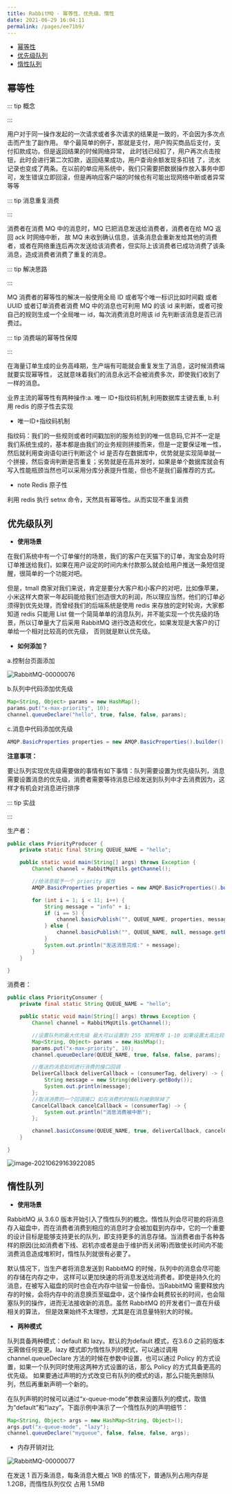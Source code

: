 ```yaml
---
title: RabbitMQ - 幂等性、优先级、惰性
date: 2021-06-29 16:04:11
permalink: /pages/ee71b9/
---
```



<!-- START doctoc generated TOC please keep comment here to allow auto update -->
<!-- DON'T EDIT THIS SECTION, INSTEAD RE-RUN doctoc TO UPDATE -->


- [幂等性](#%E5%B9%82%E7%AD%89%E6%80%A7)
- [优先级队列](#%E4%BC%98%E5%85%88%E7%BA%A7%E9%98%9F%E5%88%97)
- [惰性队列](#%E6%83%B0%E6%80%A7%E9%98%9F%E5%88%97)

<!-- END doctoc generated TOC please keep comment here to allow auto update -->

## 幂等性

::: tip 概念

:::

用户对于同一操作发起的一次请求或者多次请求的结果是一致的，不会因为多次点击而产生了副作用。 举个最简单的例子，那就是支付，用户购买商品后支付，支付扣款成功，但是返回结果的时候网络异常， 此时钱已经扣了，用户再次点击按钮，此时会进行第二次扣款，返回结果成功，用户查询余额发现多扣钱 了，流水记录也变成了两条。在以前的单应用系统中，我们只需要把数据操作放入事务中即可，发生错误立即回滚，但是再响应客户端的时候也有可能出现网络中断或者异常等等



::: tip 消息重复消费

:::

消费者在消费 MQ 中的消息时，MQ 已把消息发送给消费者，消费者在给 MQ 返回 ack 时网络中断， 故 MQ 未收到确认信息，该条消息会重新发给其他的消费者，或者在网络重连后再次发送给该消费者，但实际上该消费者已成功消费了该条消息，造成消费者消费了重复的消息。



::: tip 解决思路

:::

MQ 消费者的幂等性的解决一般使用全局 ID 或者写个唯一标识比如时间戳 或者 UUID 或者订单消费者消费 MQ 中的消息也可利用 MQ 的该 id 来判断，或者可按自己的规则生成一个全局唯一 id，每次消费消息时用该 id 先判断该消息是否已消费过。



::: tip 消费端的幂等性保障

:::

在海量订单生成的业务高峰期，生产端有可能就会重复发生了消息，这时候消费端就要实现幂等性， 这就意味着我们的消息永远不会被消费多次，即使我们收到了一样的消息。

业界主流的幂等性有两种操作:a. 唯一 ID+指纹码机制,利用数据库主键去重, b.利用 redis 的原子性去实现

- 唯一ID+指纹码机制 



指纹码：我们的一些规则或者时间戳加别的服务给到的唯一信息码,它并不一定是我们系统生成的，基本都是由我们的业务规则拼接而来，但是一定要保证唯一性，然后就利用查询语句进行判断这个 id 是否存在数据库中，优势就是实现简单就一个拼接，然后查询判断是否重复；劣势就是在高并发时，如果是单个数据库就会有写入性能瓶颈当然也可以采用分库分表提升性能，但也不是我们最推荐的方式。

-  note Redis 原子性

利用 redis 执行 setnx 命令，天然具有幂等性。从而实现不重复消费



## 优先级队列

- **使用场景**

在我们系统中有一个订单催付的场景，我们的客户在天猫下的订单，淘宝会及时将订单推送给我们，如果在用户设定的时间内未付款那么就会给用户推送一条短信提醒，很简单的一个功能对吧。

但是，tmall 商家对我们来说，肯定是要分大客户和小客户的对吧，比如像苹果，小米这样大商家一年起码能给我们创造很大的利润，所以理应当然，他们的订单必须得到优先处理，而曾经我们的后端系统是使用 redis 来存放的定时轮询，大家都知道 redis 只能用 List 做一个简简单单的消息队列，并不能实现一个优先级的场景，所以订单量大了后采用 RabbitMQ 进行改造和优化，如果发现是大客户的订单给一个相对比较高的优先级， 否则就是默认优先级。

- **如何添加？**

a.控制台页面添加

![RabbitMQ-00000076](https://gcore.jsdelivr.net/gh/oddfar/static/img/RabbitMQ/RabbitMQ-00000076.png)

b.队列中代码添加优先级

```java
Map<String, Object> params = new HashMap();
params.put("x-max-priority", 10);
channel.queueDeclare("hello", true, false, false, params);
```

c.消息中代码添加优先级

```java
AMQP.BasicProperties properties = new AMQP.BasicProperties().builder().priority(10).build();
```

**注意事项：**

要让队列实现优先级需要做的事情有如下事情：队列需要设置为优先级队列，消息需要设置消息的优先级，消费者需要等待消息已经发送到队列中才去消费因为，这样才有机会对消息进行排序



::: tip 实战 

:::

生产者：

```java
public class PriorityProducer {
    private static final String QUEUE_NAME = "hello";

    public static void main(String[] args) throws Exception {
        Channel channel = RabbitMqUtils.getChannel();

        //给消息赋予一个 priority 属性
        AMQP.BasicProperties properties = new AMQP.BasicProperties().builder().priority(10).build();

        for (int i = 1; i < 11; i++) {
            String message = "info" + i;
            if (i == 5) {
                channel.basicPublish("", QUEUE_NAME, properties, message.getBytes());
            } else {
                channel.basicPublish("", QUEUE_NAME, null, message.getBytes());
            }
            System.out.println("发送消息完成:" + message);
        }
    }

}
```



消费者：

```java
public class PriorityConsumer {
    private final static String QUEUE_NAME = "hello";

    public static void main(String[] args) throws Exception {
        Channel channel = RabbitMqUtils.getChannel();

        //设置队列的最大优先级 最大可以设置到 255 官网推荐 1-10 如果设置太高比较吃内存和 CPU
        Map<String, Object> params = new HashMap();
        params.put("x-max-priority", 10);
        channel.queueDeclare(QUEUE_NAME, true, false, false, params);

        //推送的消息如何进行消费的接口回调
        DeliverCallback deliverCallback = (consumerTag, delivery) -> {
            String message = new String(delivery.getBody());
            System.out.println(message);
        };
        //取消消费的一个回调接口 如在消费的时候队列被删除掉了
        CancelCallback cancelCallback = (consumerTag) -> {
            System.out.println("消息消费被中断");
        };

        channel.basicConsume(QUEUE_NAME, true, deliverCallback, cancelCallback);
    }

}
```

![image-20210629163922085](https://gcore.jsdelivr.net/gh/oddfar/static/img/RabbitMQ/image-20210629163922085.png)



## 惰性队列

- **使用场景**

RabbitMQ 从 3.6.0 版本开始引入了惰性队列的概念。惰性队列会尽可能的将消息存入磁盘中，而在消费者消费到相应的消息时才会被加载到内存中，它的一个重要的设计目标是能够支持更长的队列，即支持更多的消息存储。当消费者由于各种各样的原因(比如消费者下线、宕机亦或者是由于维护而关闭等)而致使长时间内不能消费消息造成堆积时，惰性队列就很有必要了。

默认情况下，当生产者将消息发送到 RabbitMQ 的时候，队列中的消息会尽可能的存储在内存之中， 这样可以更加快速的将消息发送给消费者。即使是持久化的消息，在被写入磁盘的同时也会在内存中驻留一份备份。当RabbitMQ 需要释放内存的时候，会将内存中的消息换页至磁盘中，这个操作会耗费较长的时间，也会阻塞队列的操作，进而无法接收新的消息。虽然 RabbitMQ 的开发者们一直在升级相关的算法， 但是效果始终不太理想，尤其是在消息量特别大的时候。

- **两种模式** 

队列具备两种模式：default 和 lazy。默认的为default 模式，在3.6.0 之前的版本无需做任何变更。lazy 模式即为惰性队列的模式，可以通过调用 channel.queueDeclare 方法的时候在参数中设置，也可以通过 Policy 的方式设置，如果一个队列同时使用这两种方式设置的话，那么 Policy 的方式具备更高的优先级。 如果要通过声明的方式改变已有队列的模式的话，那么只能先删除队列，然后再重新声明一个新的。

在队列声明的时候可以通过“x-queue-mode”参数来设置队列的模式，取值为“default”和“lazy”。下面示例中演示了一个惰性队列的声明细节：

```java
Map<String, Object> args = new HashMap<String, Object>();
args.put("x-queue-mode", "lazy");
channel.queueDeclare("myqueue", false, false, false, args);
```

- 内存开销对比 

![RabbitMQ-00000077](https://gcore.jsdelivr.net/gh/oddfar/static/img/RabbitMQ/RabbitMQ-00000077.png)

在发送 1 百万条消息，每条消息大概占 1KB 的情况下，普通队列占用内存是 1.2GB，而惰性队列仅仅 占用 1.5MB
